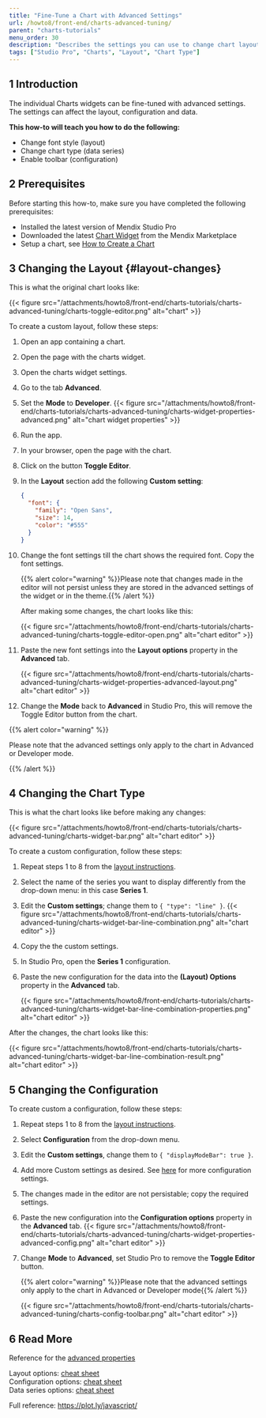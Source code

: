 ```yaml
---
title: "Fine-Tune a Chart with Advanced Settings"
url: /howto8/front-end/charts-advanced-tuning/
parent: "charts-tutorials"
menu_order: 30
description: "Describes the settings you can use to change chart layouts and types"
tags: ["Studio Pro", "Charts", "Layout", "Chart Type"]
---
```


## 1 Introduction

The individual Charts widgets can be fine-tuned with advanced settings. The settings can affect the layout, configuration and data.

**This how-to will teach you how to do the following:**  

* Change font style (layout)
* Change chart type (data series)
* Enable toolbar (configuration)

## 2 Prerequisites

Before starting this how-to, make sure you have completed the following prerequisites:

* Installed the latest version of Mendix Studio Pro
* Downloaded the latest [Chart Widget](/appstore/widgets/charts/) from the Mendix Marketplace
* Setup a chart, see [How to Create a Chart](/howto8/front-end/charts-basic-create/)

## 3 Changing the Layout {#layout-changes}

This is what the original chart looks like:

{{< figure src="/attachments/howto8/front-end/charts-tutorials/charts-advanced-tuning/charts-toggle-editor.png" alt="chart" >}}

To create a custom layout, follow these steps:

1. Open an app containing a chart.
2. Open the page with the charts widget.
3. Open the charts widget settings.
4. Go to the tab **Advanced**.
5. Set the **Mode** to **Developer**.
    {{< figure src="/attachments/howto8/front-end/charts-tutorials/charts-advanced-tuning/charts-widget-properties-advanced.png" alt="chart widget properties" >}}
6. Run the app.
7. In your browser, open the page with the chart.
8. Click on the button **Toggle Editor**.
9. In the **Layout** section add the following **Custom setting**:

    ```json
    {
      "font": {
        "family": "Open Sans",
        "size": 14,
        "color": "#555"
      }
    }
    ```
10. Change the font settings till the chart shows the required font. Copy the font settings.

    {{% alert color="warning" %}}Please note that changes made in the editor will not persist unless they are stored in the advanced settings of the widget or in the theme.{{% /alert %}}

    After making some changes, the chart looks like this:

    {{< figure src="/attachments/howto8/front-end/charts-tutorials/charts-advanced-tuning/charts-toggle-editor-open.png" alt="chart editor" >}}

11. Paste the new font settings into the **Layout options** property in the **Advanced** tab.

    {{< figure src="/attachments/howto8/front-end/charts-tutorials/charts-advanced-tuning/charts-widget-properties-advanced-layout.png" alt="chart editor" >}}

12. Change the **Mode** back to **Advanced** in Studio Pro, this will remove the Toggle Editor button from the chart.  

{{% alert color="warning" %}}

Please note that the advanced settings only apply to the chart in Advanced or Developer mode.

{{% /alert %}}

## 4 Changing the Chart Type

This is what the chart looks like before making any changes:

{{< figure src="/attachments/howto8/front-end/charts-tutorials/charts-advanced-tuning/charts-widget-bar.png" alt="chart editor" >}}

To create a custom configuration, follow these steps:

1. Repeat steps 1 to 8 from the [layout instructions](#layout-changes).
2. Select the name of the series you want to display differently from the drop-down menu: in this case **Series 1**.
3. Edit the **Custom settings**; change them to `{ "type": "line" }`.
    {{< figure src="/attachments/howto8/front-end/charts-tutorials/charts-advanced-tuning/charts-widget-bar-line-combination.png" alt="chart editor" >}}
4. Copy the the custom settings.
5. In Studio Pro, open the **Series 1** configuration.
6. Paste the new configuration for the data into the **(Layout) Options** property in the **Advanced** tab.

    {{< figure src="/attachments/howto8/front-end/charts-tutorials/charts-advanced-tuning/charts-widget-bar-line-combination-properties.png" alt="chart editor" >}}

After the changes, the chart looks like this:

{{< figure src="/attachments/howto8/front-end/charts-tutorials/charts-advanced-tuning/charts-widget-bar-line-combination-result.png" alt="chart editor" >}}

## 5 Changing the Configuration 

To create custom a configuration, follow these steps:

1. Repeat steps 1 to 8 from the [layout instructions](#layout-changes).
2. Select **Configuration** from the drop-down menu.
3. Edit the **Custom settings**, change them to `{ "displayModeBar": true }`.
4. Add more Custom settings as desired. See [here](https://plot.ly/javascript/configuration-options/) for more configuration settings.
5. The changes made in the editor are not persistable; copy the required settings.
6. Paste the new configuration into the **Configuration options** property in the **Advanced** tab.
    {{< figure src="/attachments/howto8/front-end/charts-tutorials/charts-advanced-tuning/charts-widget-properties-advanced-config.png" alt="chart editor" >}}
7. Change **Mode** to **Advanced**, set Studio Pro to remove the **Toggle Editor** button.

    {{% alert color="warning" %}}Please note that the advanced settings only apply to the chart in Advanced or Developer mode{{% /alert %}}

    {{< figure src="/attachments/howto8/front-end/charts-tutorials/charts-advanced-tuning/charts-config-toolbar.png" alt="chart editor" >}}

## 6 Read More

Reference for the [advanced properties](/refguide8/charts-configuration/#advanced)

Layout options: [cheat sheet](/refguide8/charts-advanced-cheat-sheet/#layout-all)  
Configuration options: [cheat sheet](/refguide8/charts-advanced-cheat-sheet/#config-options)  
Data series options: [cheat sheet](/refguide8/charts-advanced-cheat-sheet/#data-series)  

Full reference: https://plot.ly/javascript/
